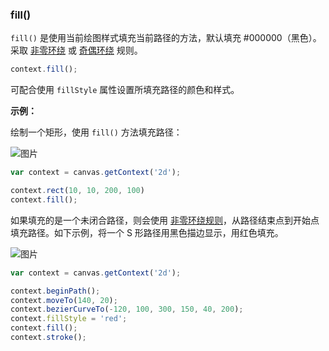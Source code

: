 ### fill()

`fill()` 是使用当前绘图样式填充当前路径的方法，默认填充 #000000（黑色）。采取 [非零环绕](https://en.wikipedia.org/wiki/Nonzero-rule) 或 [奇偶环绕](https://en.wikipedia.org/wiki/Even%E2%80%93odd_rule) 规则。
```js
context.fill();
```
可配合使用 `fillStyle` 属性设置所填充路径的颜色和样式。

**示例：**

绘制一个矩形，使用 `fill()` 方法填充路径：

![图片](/img/game/canvas/fill-001.png)


```js
var context = canvas.getContext('2d');

context.rect(10, 10, 200, 100)
context.fill();
```
如果填充的是一个未闭合路径，则会使用 [非零环绕规则](https://en.wikipedia.org/wiki/Nonzero-rule)，从路径结束点到开始点填充路径。如下示例，将一个 S 形路径用黑色描边显示，用红色填充。

![图片](/img/game/canvas/fill-002.png)

```js
var context = canvas.getContext('2d');

context.beginPath();
context.moveTo(140, 20);
context.bezierCurveTo(-120, 100, 300, 150, 40, 200);
context.fillStyle = 'red';
context.fill();
context.stroke();
```
